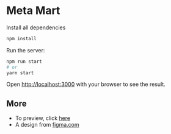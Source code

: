 # Meta Mart


Install all dependencies

```bash
npm install
```

Run the server:

```bash
npm run start
# or
yarn start
```

Open [http://localhost:3000](http://localhost:3000) with your browser to see the result.

## More
- To preview, click
[here](https://meta-mart-octopse.vercel.app/)
- A design from [figma.com](https://www.figma.com/file/QEnT0JENnriM1z6gzz0Mn6/MetaMart?node-id=120%3A6)

